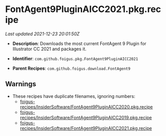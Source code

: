 # FontAgent9PluginAICC2021.pkg.recipe

_Last updated 2021-12-23 20:01:50Z_

- **Description**: Downloads the most current FontAgent 9 Plugin for Illustrator CC 2021 and packages it.

- **Identifier**: `com.github.foigus.pkg.FontAgent9PluginAICC2021`

- **Parent Recipes**: `com.github.foigus.download.FontAgent9`


## Warnings

- These recipes have duplicate filenames, ignoring numbers:
    - [foigus-recipes/InsiderSoftware/FontAgent9PluginAICC2020.pkg.recipe](/autopkg-dupe-tracker/foigus-recipes/InsiderSoftware/FontAgent9PluginAICC2020.pkg.recipe)
    - [foigus-recipes/InsiderSoftware/FontAgent9PluginAICC2019.pkg.recipe](/autopkg-dupe-tracker/foigus-recipes/InsiderSoftware/FontAgent9PluginAICC2019.pkg.recipe)
    - [foigus-recipes/InsiderSoftware/FontAgent9PluginAICC2021.pkg.recipe](/autopkg-dupe-tracker/foigus-recipes/InsiderSoftware/FontAgent9PluginAICC2021.pkg.recipe)